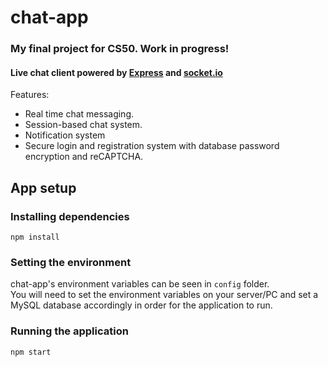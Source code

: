 # chat-app

### My final project for CS50. Work in progress!

#### Live chat client powered by [Express](https://github.com/expressjs/express) and [socket.io](https://github.com/socketio/socket.io)  

Features:
- Real time chat messaging.
- Session-based chat system.
- Notification system
- Secure login and registration system with database password encryption and reCAPTCHA.

## App setup
### Installing dependencies
```
npm install
```

### Setting the environment
chat-app's environment variables can be seen in `config` folder.  
You will need to set the environment variables on your server/PC and set a MySQL database accordingly in order for the application to run.  

### Running the application
```
npm start
```
